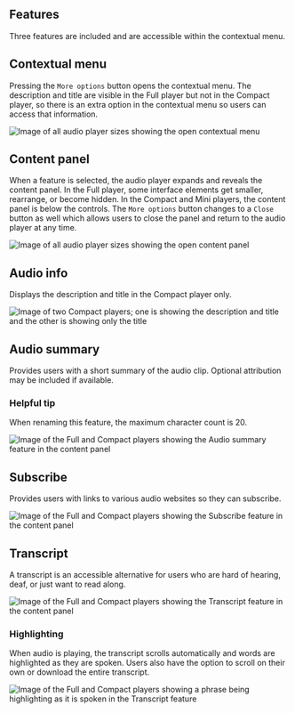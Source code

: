 ## Features 
Three features are included and are accessible within the contextual menu.

## Contextual menu 
Pressing the `More options` button opens the contextual menu. The description and title are visible in the Full player but not in the Compact player, so there is an extra option in the contextual menu so users can access that information.

<uxdot-example>
  <img src="../audio-player-contextual-menu.png" alt="Image of all audio player sizes showing the open contextual menu">
</uxdot-example>

## Content panel 
When a feature is selected, the audio player expands and reveals the content panel. In the Full player, some interface elements get smaller, rearrange, or become hidden. In the Compact and Mini players, the content panel is below the controls. The `More options` button changes to a `Close` button as well which allows users to close the panel and return to the audio player at any time.

<uxdot-example>
  <img src="../audio-player-content-panel.png" alt="Image of all audio player sizes showing the open content panel">
</uxdot-example>

## Audio info 
Displays the description and title in the Compact player only.

<uxdot-example>
  <img src="../audio-player-audio-info.png" alt="Image of two Compact players; one is showing the description and title and the other is showing only the title">
</uxdot-example>

## Audio summary 
Provides users with a short summary of the audio clip. Optional attribution may be included if available.

<rh-alert state="info">
  <h3 slot="header">Helpful tip</h3>
  <p>When renaming this feature, the maximum character count is 20.</p>
</rh-alert>

<uxdot-example>
  <img src="../audio-player-audio-summary.png" alt="Image of the Full and Compact players showing the Audio summary feature in the content panel">
</uxdot-example>

## Subscribe 
Provides users with links to various audio websites so they can subscribe.

<uxdot-example>
  <img src="../audio-player-subscribe.png" alt="Image of the Full and Compact players showing the Subscribe feature in the content panel">
</uxdot-example>

## Transcript 
A transcript is an accessible alternative for users who are hard of hearing, deaf, or just want to read along.

<uxdot-example>
  <img src="../audio-player-subscribe.png" alt="Image of the Full and Compact players showing the Transcript feature in the content panel">
</uxdot-example>

### Highlighting 
When audio is playing, the transcript scrolls automatically and words are highlighted as they are spoken. Users also have the option to scroll on their own or download the entire transcript.

<uxdot-example>
  <img src="../audio-player-transcript-highlighting.png" alt="Image of the Full and Compact players showing a phrase being highlighting as it is spoken in the Transcript feature">
</uxdot-example

